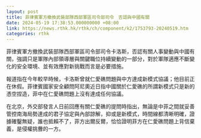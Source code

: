 ```yaml
---
layout: post
title: 菲律賓軍方撤換武裝部隊西部軍區司令部司令　否認與中國有關
date: 2024-05-19 17:38:53.000000000 +08:00
link: https://news.rthk.hk/rthk/ch/component/k2/1753793-20240519.htm
categories: rthk
---
```


菲律賓軍方撤換武裝部隊西部軍區司令部司令卡洛斯，否認有關人事變動與中國有關，強調只是軍隊內部領導層與關鍵職位持續變動的一部分，對於軍隊適應不斷變化的安全環境、並有效應對新挑戰而言是必要措施。

報道指在今年較早時候，卡洛斯曾就仁愛礁問題與中方達成新模式協議；他目前正在休假。菲律賓國家安全顧問阿尼奧近日指中國關於仁愛礁的所謂新模式只是新的憑空捏造，菲中在仁愛礁問題上沒有達成任何協議。

在北京，外交部發言人日前回應有關仁愛礁的提問時指出，無論是中菲之間就妥善管控南海局勢達成的君子協定與內部諒解，抑或是新模式，時間線都清晰明確，證據確鑿無疑，誰也抵賴不了，菲方出爾反爾，恰恰證明菲方在仁愛礁問題上背信棄義，是侵權挑釁的一方。
